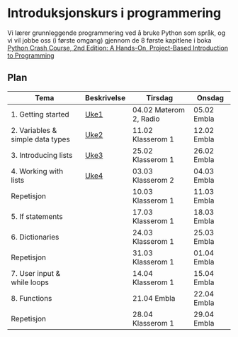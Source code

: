 # Introduksjonskurs i programmering


Vi lærer grunnleggende programmering ved å bruke Python som språk, og vi vil jobbe oss (i første omgang) gjennom de 8 første kapitlene i boka [Python Crash Course, 2nd Edition: A Hands-On, Project-Based Introduction to Programming](https://www.amazon.com/Python-Crash-Course-Eric-Matthes-ebook/dp/B07J4521M3)

## Plan

| Tema | Beskrivelse | Tirsdag | Onsdag |
|------|-------------|---------|--------|
| 1. Getting started | [Uke1](Uke1) | 04.02 Møterom 2, Radio | 05.02 Embla |
| 2. Variables & simple data types| [Uke2](Uke2) | 11.02 Klasserom 1 | 12.02 Embla |
| 3. Introducing lists | [Uke3](Uke3) | 25.02 Klasserom 1 | 26.02 Embla |
| 4. Working with lists | [Uke4](Uke4) | 03.03 Klasserom 2 | 04.03 Embla |
| Repetisjon | | 10.03 Klasserom 1 | 11.03 Embla |
| 5. If statements| | 17.03 Klasserom 1 | 18.03 Embla | 
| 6. Dictionaries | | 24.03 Klasserom 1 | 25.03 Embla |
| Repetisjon | | 31.03 Klasserom 1 | 01.04 Embla |
| 7. User input & while loops | | 14.04 Klasserom 1 | 15.04 Embla |
| 8. Functions | | 21.04 Embla | 22.04 Embla |
| Repetisjon | | 28.04 Klasserom 1 | 29.04 Embla |
